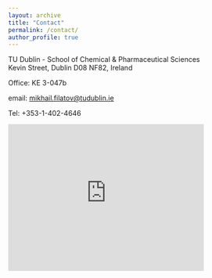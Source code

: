 ```yaml
---
layout: archive
title: "Contact"
permalink: /contact/
author_profile: true
---
```



TU Dublin - School of Chemical & Pharmaceutical Sciences<br/>
Kevin Street, Dublin D08 NF82, Ireland

Office: KE 3-047b

email: mikhail.filatov@tudublin.ie

Tel: +353-1-402-4646


<iframe src="https://www.google.com/maps/embed?pb=!1m18!1m12!1m3!1d148.89619711180572!2d-6.2682144422807005!3d53.337184831781386!2m3!1f0!2f0!3f0!3m2!1i1024!2i768!4f13.1!3m3!1m2!1s0x48670c2089d84a1d%3A0x6e1d03e3d62489ae!2sTU%20Dublin%20Kevin%20Street!5e0!3m2!1sen!2sie!4v1591998140767!5m2!1sen!2sie" width="400" height="300" frameborder="0" style="border:0" allowfullscreen></iframe>







 

